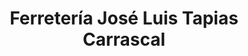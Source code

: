 ---
title: "Ferretería José Luis Tapias Carrascal"
url: /penafiel/ferreteria-jose-luis-tapias-carrascal/
shop: hardware
---